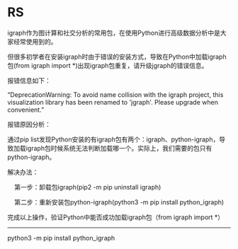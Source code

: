 # RS

igraph作为图计算和社交分析的常用包，在使用Python进行高级数据分析中是大家经常使用到的。

但很多初学者在安装igraph时由于错误的安装方式，导致在Python中加载igraph包(from igraph import *)出现igraph包重复，请升级jgraph的错误信息。

报错信息如下：

“DeprecationWarning: To avoid name collision with the igraph project, this visualization library has been renamed to 'jgraph'. Please upgrade when convenient.”

报错原因分析：

   通过pip list发现Python安装的有igraph包有两个：igraph、python-igraph，导致加载igraph包时候系统无法判断加载哪一个。实际上，我们需要的包只有python-igraph。

解决办法：

    第一步：卸载包igraph(pip2 -m pip uninstall igraph)

    第二步：重新安装包python-igraph(python3 -m pip install python_igraph)

完成以上操作，验证Python中能否成功加载igraph包（from igraph import *）

---

python3 -m pip install python_igraph
